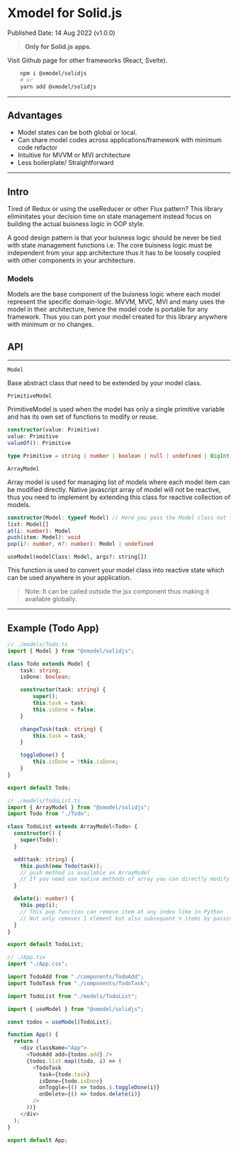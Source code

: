 # Xmodel for Solid.js
Published Date: 14 Aug 2022 (v1.0.0)

> **Only for Solid.js apps.**

Visit Github page for other frameworks (React, Svelte).

```bash
    npm i @xmodel/solidjs
    # or 
    yarn add @xmodel/solidjs
```
---
## Advantages
-  Model states can be both global or local.
-  Can share model codes across applications/framework with minimum code refactor
-  Intuitive for MVVM or MVI architecture
-  Less boilerplate/ Straightforward
---
## Intro

Tired of Redux or using the useReducer or other Flux pattern? This library eliminitates your decision time on state management instead focus on building the actual buisness logic in OOP style.

A good design pattern is that your buisness logic should be never be tied with state management functions i.e. The core buisness logic must be independent from your app architecture thus it has to be loosely coupled with other components in your architecture.

### Models

Models are the base component of the buisness logic where each model represent the specific domain-logic. MVVM, MVC, MVI and many uses the model in their architecture, hence the model code is portable for any framework. Thus you can port your model created for this library anywhere with minimum or no changes.  

## API
---
`Model`

Base abstract class that need to be extended by your model class.

`PrimitiveModel`

PrimitiveModel is used when the model has only a single primitive variable and has its own set of functions to modify or reuse.

```typescript
constructor(value: Primitive)
value: Primitive
valueOf(): Primitive

type Primitive = string | number | boolean | null | undefined | BigInt | Symbol
```

`ArrayModel`

Array model is used for managing list of models where each model item can be modified directly. Native javascript array of model will not be reactive, thus you need to implement by extending this class for reactive collection of models.

```typescript
constructor(Model: typeof Model) // Here you pass the Model class not the instance
list: Model[]
at(i: number): Model
push(item: Model): void
pop(i?: number, n?: number): Model | undefined 
```

`useModel(modelClass: Model, args?: string[])`

This function is used to convert your model class into reactive state which can be used anywhere in your application.

> Note: It can be called outside the jsx component thus making it available globally.

---
## Example (Todo App)

```typescript
// ./models/Todo.ts
import { Model } from "@xmodel/solidjs";

class Todo extends Model {
    task: string;
    isDone: boolean;

    constructor(task: string) {
        super();
        this.task = task;
        this.isDone = false;
    }

    changeTask(task: string) {
        this.task = task;
    }

    toggleDone() {
        this.isDone = !this.isDone;
    }
}

export default Todo;

```

```typescript
// ./models/TodoList.ts
import { ArrayModel } from "@xmodel/solidjs";
import Todo from "./Todo";

class TodoList extends ArrayModel<Todo> {
  constructor() {
    super(Todo);
  }

  add(task: string) {
    this.push(new Todo(task));
    // push method is available on ArrayModel
    // If you need use native methods of array you can directly modify on this.list
  }

  delete(i: number) {
    this.pop(i);
    // This pop function can remove item at any index like in Python
    // Not only removes 1 element but also subsequent n items by passing it as second arg.
  }
}

export default TodoList;
```

```typescript
// ./App.tsx
import "./App.css";

import TodoAdd from "./components/TodoAdd";
import TodoTask from "./components/TodoTask";

import TodoList from "./models/TodoList";

import { useModel } from "@xmodel/solidjs";

const todos = useModel(TodoList);

function App() {
  return (
    <div className="App">
      <TodoAdd add={todos.add} />
      {todos.list.map((todo, i) => (
        <TodoTask
          task={todo.task}
          isDone={todo.isDone}
          onToggle={() => todos.$.toggleDone(i)}
          onDelete={() => todos.delete(i)}
        />
      ))}
    </div>
  );
}

export default App;
```